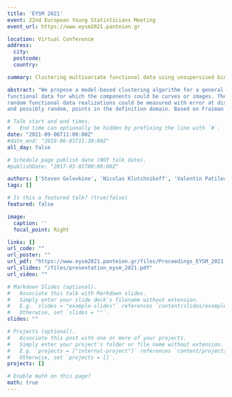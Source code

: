```yaml
---
title: 'EYSM 2021'
event: 22nd European Young Statisticians Meeting
event_url: https://www.eysm2021.panteion.gr

location: Virtual Conference
address:
  city: 
  postcode: 
  country: 

summary: Clustering multivariate functional data using unsupervised binary trees.

abstract: "We propose a model-based clustering algorithm for a general class of
functional data for which the components could be curves or images. The
random functional data realizations could be measured with error at discrete,
and possibly random, points in the definition domain. Based on Fraiman *et al.* (2013), the idea is to build a set of binary trees by recursive splitting of the observations. At each node of the tree, a model selection test is performed, after expanding the multivariate functional data into a well chosen basis. We consider the Multivariate Functional Principal Component basis, developed in Happ and Greven (2018). Similarly to Pelleg and Moore (2000), using the Bayesian Information Criterion, we test whether there is evidence that the data structure is a mixture model or not at each node of the tree. The number of groups are determined in a data-driven way and does not have to be pre-specified before the construction of the tree. Moreover, the tree structure allows us to consider only a small number of basis functions at each node. The new algorithm provides easily interpretable results and fast predictions for online data sets. Results on simulated datasets reveal good performance in various complex settings. The methodology is applied to the analysis of vehicle trajectories on a German roundabout. The open-source implementation of the algorithm can be accessed [here](https://github.com/StevenGolovkine/FDApy). Complete version of the work is available [here](https://arxiv.org/abs/2012.05973v2}{arxiv:2012.05973)."

# Talk start and end times.
#   End time can optionally be hidden by prefixing the line with `#`.
date: "2021-09-06T11:00:00Z"
#date_end: "2019-06-03T11:30:00Z"
all_day: false

# Schedule page publish date (NOT talk date).
#publishDate: "2017-01-01T00:00:00Z"

authors: ['Steven Golovkine', 'Nicolas Klutchnikoff', 'Valentin Patilea']
tags: []

# Is this a featured talk? (true/false)
featured: false

image:
  caption: ''
  focal_point: Right

links: []
url_code: ""
url_poster: ""
url_pdf: "https://www.eysm2021.panteion.gr/files/Proceedings_EYSM_2021.pdf#page=28"
url_slides: "/files/presentation_eysm_2021.pdf"
url_video: ""

# Markdown Slides (optional).
#   Associate this talk with Markdown slides.
#   Simply enter your slide deck's filename without extension.
#   E.g. `slides = "example-slides"` references `content/slides/example-slides.md`.
#   Otherwise, set `slides = ""`.
slides: ""

# Projects (optional).
#   Associate this post with one or more of your projects.
#   Simply enter your project's folder or file name without extension.
#   E.g. `projects = ["internal-project"]` references `content/project/deep-learning/index.md`.
#   Otherwise, set `projects = []`.
projects: []

# Enable math on this page?
math: true
---
```

